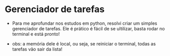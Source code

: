 # Gerenciador de tarefas
- Para me aprofundar nos estudos em python, resolvi criar um simples gerenciador de tarefas. Ele é prático é fácil de se ultilizar, basta rodar no terminal e está pronto!

- obs: a memória dele é local, ou seja, se reiniciar o terminal, todas as tarefas vão sair da lista!
